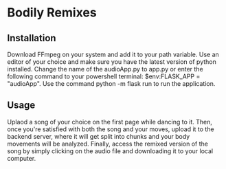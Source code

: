 # Bodily Remixes

## Installation
Download FFmpeg on your system and add it to your path variable. Use an editor of your choice and make sure you have the latest version of python installed. Change the name of the audioApp.py to app.py or enter the following command to your powershell terminal: $env:FLASK_APP = "audioApp". Use the command python -m flask run to run the application. 

## Usage
Uplaod a song of your choice on the first page while dancing to it. Then, once you're satisfied with both the song and your moves, upload it to the backend server, where it will get split into chunks and your body movements will be analyzed. Finally, access the remixed version of the song by simply clicking on the audio file and downloading it to your local computer.
